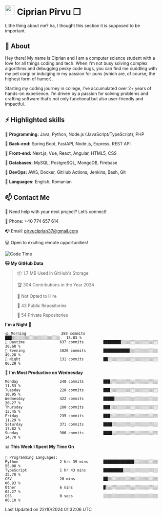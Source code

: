 # <img height="32px" src="https://user-images.githubusercontent.com/74038190/216122041-518ac897-8d92-4c6b-9b3f-ca01dcaf38ee.png"> Ciprian Pîrvu ❐ </h1>

Little thing about me? ha, I thought this section it is supposed to be important.

## 🧐 About

Hey there! My name is Ciprian and I am a computer science student with a love for all things coding and tech. When I'm not busy solving complex algorithms and debugging pesky code bugs, you can find me cuddling with my pet corgi or indulging in my passion for puns (which are, of course, the highest form of humor).

Starting my coding journey in college, I've accumulated over 2+ years of hands-on experience. I’m driven by a passion for solving problems and crafting software that’s not only functional but also user-friendly and impactful.


## ⚡ Highlighted skills

🎯 **Programming:** Java, Python, Node.js (JavaScript/TypeScript), PHP

🎯 **Back-end:** Spring Boot, FastAPI, Node.js, Express, REST API

🎯 **Front-end:** Next.js, Vue, React, Angular, HTML5, CSS

🎯 **Databases:** MySQL, PostgreSQL, MongoDB, Firebase

🎯 **DevOps:** AWS, Docker, GitHub Actions, Jenkins, Bash, Git

🎯 **Languages:** English, Romanian



## 📫 Contact Me

🤝 Need help with your next project? Let’s connect!

📱 Phone: +40 774 657 614

📭 Email: pirvuciprian37@gmail.com


💻 Open to exciting remote opportunities!

<!--START_SECTION:waka-->
![Code Time](http://img.shields.io/badge/Code%20Time-2%2C159%20hrs%2047%20mins-blue)

**🐱 My GitHub Data** 

> 📦 1.7 MB Used in GitHub's Storage 
 > 
> 🏆 304 Contributions in the Year 2024
 > 
> 🚫 Not Opted to Hire
 > 
> 📜 43 Public Repositories 
 > 
> 🔑 54 Private Repositories 
 > 
**I'm a Night 🦉** 

```text
🌞 Morning                288 commits         ███░░░░░░░░░░░░░░░░░░░░░░   13.83 % 
🌆 Daytime                637 commits         ████████░░░░░░░░░░░░░░░░░   30.60 % 
🌃 Evening                1026 commits        ████████████░░░░░░░░░░░░░   49.28 % 
🌙 Night                  131 commits         ██░░░░░░░░░░░░░░░░░░░░░░░   06.29 % 
```
📅 **I'm Most Productive on Wednesday** 

```text
Monday                   240 commits         ███░░░░░░░░░░░░░░░░░░░░░░   11.53 % 
Tuesday                  228 commits         ███░░░░░░░░░░░░░░░░░░░░░░   10.95 % 
Wednesday                422 commits         █████░░░░░░░░░░░░░░░░░░░░   20.27 % 
Thursday                 280 commits         ███░░░░░░░░░░░░░░░░░░░░░░   13.45 % 
Friday                   235 commits         ███░░░░░░░░░░░░░░░░░░░░░░   11.29 % 
Saturday                 371 commits         ████░░░░░░░░░░░░░░░░░░░░░   17.82 % 
Sunday                   306 commits         ████░░░░░░░░░░░░░░░░░░░░░   14.70 % 
```


📊 **This Week I Spent My Time On** 

```text
💬 Programming Languages: 
Python                   2 hrs 39 mins       ██████████████░░░░░░░░░░░   55.00 % 
TypeScript               1 hr 43 mins        █████████░░░░░░░░░░░░░░░░   35.70 % 
CSV                      20 mins             ██░░░░░░░░░░░░░░░░░░░░░░░   06.93 % 
Other                    6 mins              █░░░░░░░░░░░░░░░░░░░░░░░░   02.27 % 
CSS                      0 secs              ░░░░░░░░░░░░░░░░░░░░░░░░░   00.10 % 
```


 Last Updated on 22/10/2024 01:32:06 UTC
<!--END_SECTION:waka-->
